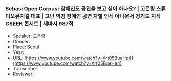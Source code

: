 ### Sebasi Open Corpus: 장애인도 공연을 보고 싶어 하나요? | 고은령 스튜디오뮤지컬 대표 | 고난 역경 장애인 공연 차별 인식 아나운서 경기도 지식 GSEEK 콘서트 | 세바시 987회

- Speaker: 고은령
- Gender: 
- Place: Seoul
- Year: 
- URL: [https://www.youtube.com/watch?v=Xrt05BueHe4](https://www.youtube.com/watch?v=Xrt05BueHe4)
- Transcriber: 
- Reviewer: 



